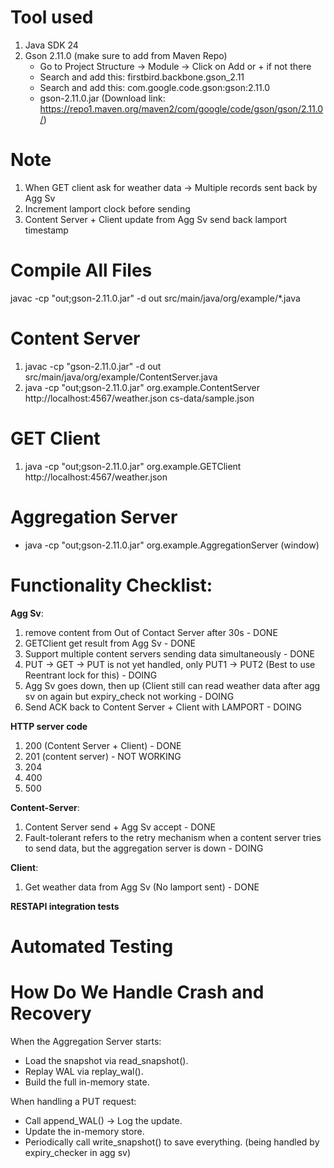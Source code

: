 # Tool used
1. Java SDK 24
2. Gson 2.11.0 (make sure to add from Maven Repo)
    - Go to Project Structure -> Module -> Click on Add or + if not there
    - Search and add this: firstbird.backbone.gson_2.11
    - Search and add this: com.google.code.gson:gson:2.11.0
    - gson-2.11.0.jar (Download link: https://repo1.maven.org/maven2/com/google/code/gson/gson/2.11.0/)

# Note
1. When GET client ask for weather data -> Multiple records sent back by Agg Sv
2. Increment lamport clock before sending 
3. Content Server + Client update from Agg Sv send back lamport timestamp

# Compile All Files
javac -cp "out;gson-2.11.0.jar" -d out src/main/java/org/example/*.java

# Content Server
1. javac -cp "gson-2.11.0.jar" -d out src/main/java/org/example/ContentServer.java
2. java -cp "out;gson-2.11.0.jar" org.example.ContentServer http://localhost:4567/weather.json cs-data/sample.json

# GET Client
1.  java -cp "out;gson-2.11.0.jar" org.example.GETClient  http://localhost:4567/weather.json

# Aggregation Server
- java -cp "out;gson-2.11.0.jar" org.example.AggregationServer (window)

# Functionality Checklist:
**Agg Sv**: 
1. remove content from Out of Contact Server after 30s - DONE
2. GETClient get result from Agg Sv - DONE
3. Support multiple content servers sending data simultaneously - DONE
4. PUT -> GET -> PUT is not yet handled, only PUT1 -> PUT2 (Best to use Reentrant lock for this) - DOING
5. Agg Sv goes down, then up (Client still can read weather data after agg sv on again but expiry_check not working - DOING
6. Send ACK back to Content Server + Client with LAMPORT - DOING 

**HTTP server code**
1. 200 (Content Server + Client) - DONE
2. 201 (content server) - NOT WORKING
3. 204 
4. 400
5. 500

**Content-Server**:
1. Content Server send + Agg Sv accept - DONE
2. Fault-tolerant refers to the retry mechanism when a content server tries to send data, but the aggregation server is down - DOING

**Client**:
1. Get weather data from Agg Sv (No lamport sent) - DONE

**RESTAPI integration tests**

# Automated Testing 

# How Do We Handle Crash and Recovery
When the Aggregation Server starts:
- Load the snapshot via read_snapshot().
- Replay WAL via replay_wal().
- Build the full in-memory state.

When handling a PUT request:
- Call append_WAL() → Log the update.
- Update the in-memory store.
- Periodically call write_snapshot() to save everything. (being handled by expiry_checker in agg sv)
